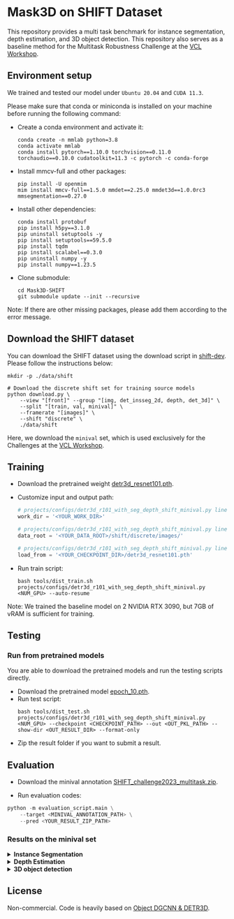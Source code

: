 # Mask3D on SHIFT Dataset

This repository provides a multi task benchmark for instance segmentation, depth estimation, and 3D object detection. This repository also serves as a baseline method for the Multitask Robustness Challenge at the [VCL Workshop](https://wvcl.vis.xyz/challenges).

## Environment setup
We trained and tested our model under `Ubuntu 20.04` and `CUDA 11.3`.

Please make sure that conda or miniconda is installed on your machine before running the following command:

- Create a conda environment and activate it:
    ```
    conda create -n mmlab python=3.8
    conda activate mmlab
    conda install pytorch==1.10.0 torchvision==0.11.0 torchaudio==0.10.0 cudatoolkit=11.3 -c pytorch -c conda-forge
    ```

- Install mmcv-full and other packages:
    ```
    pip install -U openmim
    mim install mmcv-full==1.5.0 mmdet==2.25.0 mmdet3d==1.0.0rc3 mmsegmentation==0.27.0
    ```

- Install other dependencies:
    ```
    conda install protobuf
    pip install h5py==3.1.0
    pip uninstall setuptools -y
    pip install setuptools==59.5.0
    pip install tqdm
    pip install scalabel==0.3.0
    pip uninstall numpy -y
    pip install numpy==1.23.5
    ```

- Clone submodule:
    ```shell
    cd Mask3D-SHIFT
    git submodule update --init --recursive
    ```

Note: If there are other missing packages, please add them according to the error message.

## Download the SHIFT dataset

You can download the SHIFT dataset using the download script in [shift-dev](https://github.com/SysCV/shift-dev). Please follow the instructions below:

```shell
mkdir -p ./data/shift

# Download the discrete shift set for training source models
python download.py \
    --view "[front]" --group "[img, det_insseg_2d, depth, det_3d]" \
    --split "[train, val, minival]" \
    --framerate "[images]" \
    --shift "discrete" \
    ./data/shift
```
Here, we download the `minival` set, which is used exclusively for the Challenges at the [VCL Workshop](https://wvcl.vis.xyz/challenges).

## Training

- Download the pretrained weight [detr3d_resnet101.pth](https://drive.google.com/file/d/1YWX-jIS6fxG5_JKUBNVcZtsPtShdjE4O/view?usp=sharing).

- Customize input and output path:
    ```python
    # projects/configs/detr3d_r101_with_seg_depth_shift_minival.py line 7
    work_dir = '<YOUR_WORK_DIR>'
    
    # projects/configs/detr3d_r101_with_seg_depth_shift_minival.py line 144
    data_root = '<YOUR_DATA_ROOT>/shift/discrete/images/'
    
    # projects/configs/detr3d_r101_with_seg_depth_shift_minival.py line 258
    load_from = '<YOUR_CHECKPOINT_DIR>/detr3d_resnet101.pth'
    ```

- Run train script:
    ```shell
    bash tools/dist_train.sh projects/configs/detr3d_r101_with_seg_depth_shift_minival.py <NUM_GPU> --auto-resume
    ```

Note: We trained the baseline model on 2 NVIDIA RTX 3090, but 7GB of vRAM is sufficient for training.

## Testing

### Run from pretrained models

You are able to download the pretrained models and run the testing scripts directly.

- Download the pretrained model [epoch_10.pth](https://drive.google.com/file/d/1zHJrsYva8bb03pZTb_Vgsd8XcATfIzON/view?usp=sharing).
- Run test script:
    ```shell
    bash tools/dist_test.sh projects/configs/detr3d_r101_with_seg_depth_shift_minival.py <NUM_GPU> --checkpoint <CHECKPOINT_PATH> --out <OUT_PKL_PATH> --show-dir <OUT_RESULT_DIR> --format-only
    ```
- Zip the result folder if you want to submit a result.

## Evaluation

- Download the minival annotation [SHIFT_challenge2023_multitask.zip](https://github.com/suniique/SHIFT-3D-challenge/blob/challenge/annotations/SHIFT_challenge2023_multitask.zip).

- Run evaluation codes:

```python
python -m evaluation_script.main \
    --target <MINIVAL_ANNOTATION_PATH> \
    --pred <YOUR_RESULT_ZIP_PATH>
```

### Results on the minival set

<details>
<summary>
    <b>Instance Segmentation</b>
</summary>
<table>
    <tr>
        <td>mAP</td>
        <td>14.3516</td>
    </tr>
</table>
</details>

<details>
<summary>
    <b>Depth Estimation</b>
</summary>
<table>
    <tr>
        <td>SILog</td>
        <td>32.1495</td>
    </tr>
</table>
</details>

<details>
<summary>
    <b>3D object detection</b>
</summary>
<table>
    <tr>
        <td>mAP</td>
        <td>19.2338</td>
    </tr>
    <tr>
        <td>mTPS</td>
        <td>69.5190</td>
    </tr>
</table>
</details>

## License

Non-commercial. Code is heavily based on [Object DGCNN & DETR3D](https://github.com/WangYueFt/detr3d). 

